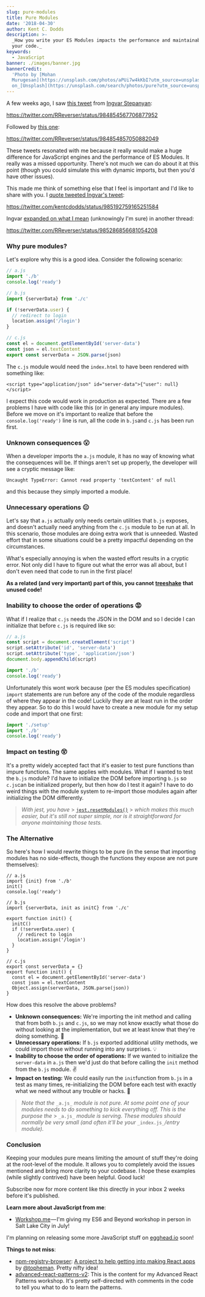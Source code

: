 ```yaml
---
slug: pure-modules
title: Pure Modules
date: '2018-04-30'
author: Kent C. Dodds
description: >-
  _How you write your ES Modules impacts the performance and maintainability of
  your code._
keywords:
  - JavaScript
banner: ./images/banner.jpg
bannerCredit:
  'Photo by [Mohan
  Murugesan](https://unsplash.com/photos/aPUi7w4kKbI?utm_source=unsplash&utm_medium=referral&utm_content=creditCopyText)
  on_[Unsplash](https://unsplash.com/search/photos/pure?utm_source=unsplash&utm_medium=referral&utm_content=creditCopyText)'
---
```


A few weeks ago, I saw
[this tweet](https://twitter.com/RReverser/status/984854567706877952) from
[Ingvar Stepanyan](https://medium.com/u/b9f26c3c865c):

https://twitter.com/RReverser/status/984854567706877952

Followed by [this one](https://twitter.com/RReverser/status/984854857050882049):

https://twitter.com/RReverser/status/984854857050882049

These tweets resonated with me because it really would make a huge difference
for JavaScript engines and the performance of ES Modules. It really was a missed
opportunity. There's not much we can do about it at this point (though you could
simulate this with dynamic imports, but then you'd have other issues).

This made me think of something else that I feel is important and I'd like to
share with you. I
[quote tweeted Ingvar's tweet](https://twitter.com/kentcdodds/status/985192759165251584):

https://twitter.com/kentcdodds/status/985192759165251584

Ingvar
[expanded on what I mean](https://twitter.com/RReverser/status/985286856681054208)
(unknowingly I'm sure) in another thread:

https://twitter.com/RReverser/status/985286856681054208

### Why pure modules?

Let's explore why this is a good idea. Consider the following scenario:

```js
// a.js
import './b'
console.log('ready')

// b.js
import {serverData} from './c'

if (!serverData.user) {
  // redirect to login
  location.assign('/login')
}

// c.js
const el = document.getElementById('server-data')
const json = el.textContent
export const serverData = JSON.parse(json)
```

The `c.js` module would need the `index.html` to have been rendered with
something like:

```
<script type="application/json" id="server-data">{"user": null}</script>
```

I expect this code would work in production as expected. There are a few
problems I have with code like this (or in general any impure modules). Before
we move on it's important to realize that before the `console.log('ready')` line
is run, all the code in `b.js`and `c.js` has been run first.

### Unknown consequences 😮

When a developer imports the `a.js` module, it has no way of knowing what the
consequences will be. If things aren't set up properly, the developer will see a
cryptic message like:

```
Uncaught TypeError: Cannot read property 'textContent' of null
```

and this because they simply imported a module.

### Unnecessary operations 😐

Let's say that `a.js` actually only needs certain utilities that `b.js` exposes,
and doesn't actually need anything from the `c.js` module to be run at all. In
this scenario, those modules are doing extra work that is unneeded. Wasted
effort that in some situations could be a pretty impactful depending on the
circumstances.

What's especially annoying is when the wasted effort results in a cryptic error.
Not only did I have to figure out what the error was all about, but I don't even
need that code to run in the first place!

**As a related (and very important) part of this, you cannot** 
[**treeshake**](https://developer.mozilla.org/en-US/docs/Glossary/Tree_shaking) 
**that unused code!**

### Inability to choose the order of operations 😡

What if I realize that `c.js` needs the JSON in the DOM and so I decide I can
initialize that before `c.js` is required like so:

```js
// a.js
const script = document.createElement('script')
script.setAttribute('id', 'server-data')
script.setAttribute('type', 'application/json')
document.body.appendChild(script)

import './b'
console.log('ready')
```

Unfortunately this wont work because (per the ES modules specification) `import`
statements are run before any of the code of the module regardless of where they
appear in the code! Luckily they are at least run in the order they appear. So
to do this I would have to create a new module for my setup code and import that
one first:

```js
import './setup'
import './b'
console.log('ready')
```

### Impact on testing 😵

It's a pretty widely accepted fact that it's easier to test pure functions than
impure functions. The same applies with modules. What if I wanted to test the
`b.js` module? I'd have to initialize the DOM before importing `b.js` so
`c.js`can be initialized properly, but then how do I test it again? I have to do
weird things with the module system to re-import those modules again after
initializing the DOM differently.

> _With jest, you have_ >
> [`jest.resetModules()`](https://facebook.github.io/jest/docs/en/jest-object.html#jestresetmodules) >
> _which makes this much easier, but it's still not super simple, nor is it
> straightforward for anyone maintaining those tests._

### The Alternative

So here's how I would rewrite things to be pure (in the sense that importing
modules has no side-effects, though the functions they expose are not pure
themselves):

```
// a.js
import {init} from './b'
init()
console.log('ready')

// b.js
import {serverData, init as initC} from './c'

export function init() {
  initC()
  if (!serverData.user) {
    // redirect to login
    location.assign('/login')
  }
}

// c.js
export const serverData = {}
export function init() {
  const el = document.getElementById('server-data')
  const json = el.textContent
  Object.assign(serverData, JSON.parse(json))
}
```

How does this resolve the above problems?

- **Unknown consequences:** We're importing the init method and calling that
  from both `b.js` and `c.js`, so we may not know exactly what those do without
  looking at the implementation, but we at least know that they're doing
  something. 💯
- **Unnecessary operations:** If `b.js` exported additional utility methods, we
  could import those without running into any surprises. 💡
- **Inability to choose the order of operations:** If we wanted to initialize
  the `server-data` in `a.js` then we'd just do that before calling the `init`
  method from the `b.js` module. ✌️
- **Impact on testing:** We could easily run the `init`function from `b.js` in a
  test as many times, re-initializing the DOM before each test with exactly what
  we need without any trouble or hacks. 🎉

> _Note that the_ `_a.js_` _module is not pure. At some point one of your
> modules needs to do something to kick everything off. This is the purpose
> the_ > `_a.js_` _module is serving. These modules should normally be very
> small (and often it'll be your_ `_index.js_`_/entry module)._

### Conclusion

Keeping your modules pure means limiting the amount of stuff they're doing at
the root-level of the module. It allows you to completely avoid the issues
mentioned and bring more clarity to your codebase. I hope these examples (while
slightly contrived) have been helpful. Good luck!

<figcaption>
  Subscribe now for more content like this directly in your inbox 2 weeks before
  it's published.
</figcaption>

**Learn more about JavaScript from me**:

- [Workshop.me](https://workshop.me/2018-07-es6?a=kent) — I'm giving my ES6 and
  Beyond workshop in person in Salt Lake City in July!

I'm planning on releasing some more JavaScript stuff on
[egghead.io](http://egghead.io/) soon!

**Things to not miss**:

- [npm-registry-browser](https://topheman.github.io/npm-registry-browser):
  [A project to help getting into making React apps](http://dev.topheman.com/project-to-help-getting-into-making-react-apps/)
  by [@topheman](https://twitter.com/topheman). Pretty nifty idea!
- [advanced-react-patterns-v2](https://github.com/kentcdodds/advanced-react-patterns-v2):
  This is the content for my Advanced React Patterns workshop. It's pretty
  self-directed with comments in the code to tell you what to do to learn the
  patterns.
